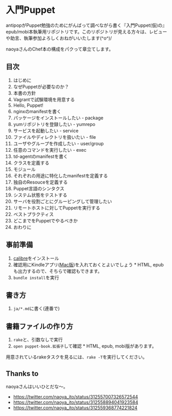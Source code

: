 # 入門Puppet

antipopがPuppet勉強のためにがんばって調べながら書く『入門Puppet(仮)の』epub/mobi本執筆用リポジトリです。このリポジトリが見える方々は、レビューや助言、執筆参加よろしくおねがいいたします(^o^)/

naoyaさんのChef本の構成をパクって章立てします。

## 目次

  1.  はじめに
  2.  なぜPuppetが必要なのか？
  3.  本書の方針
  4.  Vagrantで試験環境を用意する
  5.  Hello, Puppet!
  6.  nginxのmanifestを書く
  7.  パッケージをインストールしたい - package
  8.  yumリポジトリを登録したい - yumrepo
  9.  サービスを起動したい - service
  10. ファイルやディレクトリを扱いたい - file
  11. ユーザやグループを作成したい - user/group
  12. 任意のコマンドを実行したい - exec
  13. td-agentのmanifestを書く
  14. クラスを定義する
  15. モジュール
  16. それぞれの用途に特化したmanifestを定義する
  17. 独自のResouceを定義する
  18. Puppet言語のシンタクス
  19. システム状態をテストする
  20. サーバを役割ごとにグルーピングして管理したい
  21. リモートホストに対してPuppetを実行する
  22. ベストプラクティス
  23. どこまでをPuppetでやるべきか
  24. おわりに

## 事前準備

  1. [calibre](http://calibre-ebook.com/)をインストール
  2. 確認用にKindleアプリ([Mac版](http://www.amazon.com/gp/feature.html?ie=UTF8&docId=1000464931))を入れておくとよいでしょう
    * HTML, epubも出力するので、そちらで確認もできます。
  3. `bundle install`を実行

## 書き方

  1. `ja/*.md`に書く(連番で)

## 書籍ファイルの作り方

  1. `rake`と、引数なしで実行
  2. `open puppet-book.拡張子`して確認
    * HTML, epub, mobi版があります。

用意されているrakeタスクを見るには、`rake -T`を実行してください。

## Thanks to

naoyaさんはいいひとだな〜。

  * https://twitter.com/naoya_ito/status/312557007326572544
  * https://twitter.com/naoya_ito/status/312558894041923584
  * https://twitter.com/naoya_ito/status/312559368774221824
